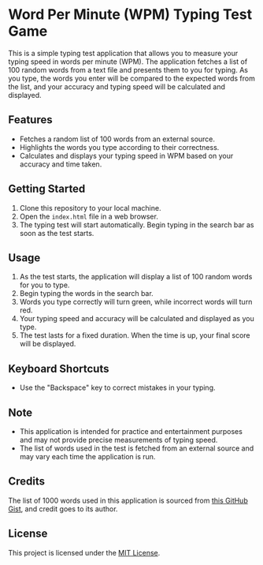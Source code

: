 # Word Per Minute (WPM) Typing Test Game

This is a simple typing test application that allows you to measure your typing speed in words per minute (WPM). The application fetches a list of 100 random words from a text file and presents them to you for typing. As you type, the words you enter will be compared to the expected words from the list, and your accuracy and typing speed will be calculated and displayed.

## Features

- Fetches a random list of 100 words from an external source.
- Highlights the words you type according to their correctness.
- Calculates and displays your typing speed in WPM based on your accuracy and time taken.

## Getting Started

1. Clone this repository to your local machine.
2. Open the `index.html` file in a web browser.
3. The typing test will start automatically. Begin typing in the search bar as soon as the test starts.

## Usage

1. As the test starts, the application will display a list of 100 random words for you to type.
2. Begin typing the words in the search bar.
3. Words you type correctly will turn green, while incorrect words will turn red.
4. Your typing speed and accuracy will be calculated and displayed as you type.
5. The test lasts for a fixed duration. When the time is up, your final score will be displayed.

## Keyboard Shortcuts

- Use the "Backspace" key to correct mistakes in your typing.

## Note

- This application is intended for practice and entertainment purposes and may not provide precise measurements of typing speed.
- The list of words used in the test is fetched from an external source and may vary each time the application is run.

## Credits

The list of 1000 words used in this application is sourced from [this GitHub Gist](https://gist.githubusercontent.com/deekayen/4148741/raw/98d35708fa344717d8eee15d11987de6c8e26d7d/1-1000.txt), and credit goes to its author.

## License

This project is licensed under the [MIT License](LICENSE).

